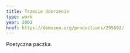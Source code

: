 ```yaml
---
title: Trzecie Uderzenie
type: work
year: 2001
href: https://demozoo.org/productions/295692/
---
```


Poetyczna paczka.